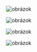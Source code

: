 ![obrázok](https://github.com/user-attachments/assets/c39b281e-0fc0-4b9c-a562-b673e8f8287d)

![obrázok](https://github.com/user-attachments/assets/e53ccc36-d6ff-4062-94e1-26e8ed65e5b5)


![obrázok](https://github.com/user-attachments/assets/10c787fd-bffd-4182-8a2c-bfd8630d5334)

![obrázok](https://github.com/user-attachments/assets/7f2dd385-38fd-42be-93fa-4fa7813c43da)
